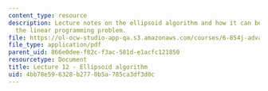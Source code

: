 ```yaml
---
content_type: resource
description: Lecture notes on the ellipsoid algorithm and how it can be applied to
  the linear programming problem.
file: https://ol-ocw-studio-app-qa.s3.amazonaws.com/courses/6-854j-advanced-algorithms-fall-2008/4bb78e596328b2770b5a785ca3df3d0c_lec12.pdf
file_type: application/pdf
parent_uid: 866e0dee-f82c-f3ac-581d-e1acfc121850
resourcetype: Document
title: Lecture 12 - Ellipsoid algorithm
uid: 4bb78e59-6328-b277-0b5a-785ca3df3d0c
---
```

